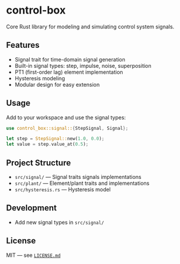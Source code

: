 # control-box

Core Rust library for modeling and simulating control system signals.

## Features

- Signal trait for time-domain signal generation
- Built-in signal types: step, impulse, noise, superposition
- PT1 (first-order lag) element implementation
- Hysteresis modeling
- Modular design for easy extension

## Usage

Add to your workspace and use the signal types:

```rust
use control_box::signal::{StepSignal, Signal};

let step = StepSignal::new(1.0, 0.0);
let value = step.value_at(0.5);
```

## Project Structure

- `src/signal/` — Signal traits signals implementations
- `src/plant/` — Element/plant traits and implementations
- `src/hysteresis.rs` — Hysteresis model

## Development

- Add new signal types in `src/signal/`

## License

MIT — see [`LICENSE.md`](LICENSE.md)
